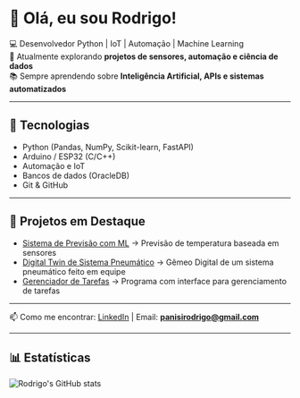 # 👋 Olá, eu sou Rodrigo!

💻 Desenvolvedor Python | IoT | Automação | Machine Learning  
🚀 Atualmente explorando **projetos de sensores, automação e ciência de dados**  
📚 Sempre aprendendo sobre **Inteligência Artificial, APIs e sistemas automatizados**

---

## 🔧 Tecnologias
- Python (Pandas, NumPy, Scikit-learn, FastAPI)  
- Arduino / ESP32 (C/C++)  
- Automação e IoT  
- Bancos de dados (OracleDB)  
- Git & GitHub

---

## 📌 Projetos em Destaque
- [Sistema de Previsão com ML](link-do-repo) → Previsão de temperatura baseada em sensores  
- [Digital Twin de Sistema Pneumático](https://github.com/RPPombo/Digital-Twin) → Gêmeo Digital de um sistema pneumático feito em equipe 
- [Gerenciador de Tarefas](https://github.com/RPPombo/Gerenciador-de-Tarefas) → Programa com interface para gerenciamento de tarefas  

---

📫 Como me encontrar: [LinkedIn](https://www.linkedin.com/in/rodrigo-panisi-pombo-ba0a742b4) | Email: **panisirodrigo@gmail.com**

---

## 📊 Estatísticas
![Rodrigo's GitHub stats](https://github-readme-stats.vercel.app/api?username=RPPombo&show_icons=true&theme=dracula)
